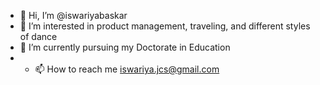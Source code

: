 - 👋 Hi, I’m @iswariyabaskar
- 👀 I’m interested in product management, traveling, and different styles of dance
- 🌱 I’m currently pursuing my Doctorate in Education
- - 📫 How to reach me iswariya.jcs@gmail.com

<!---
iswariyabaskar/iswariyabaskar is a ✨ special ✨ repository because its `README.md` (this file) appears on your GitHub profile.
You can click the Preview link to take a look at your changes.
--->
